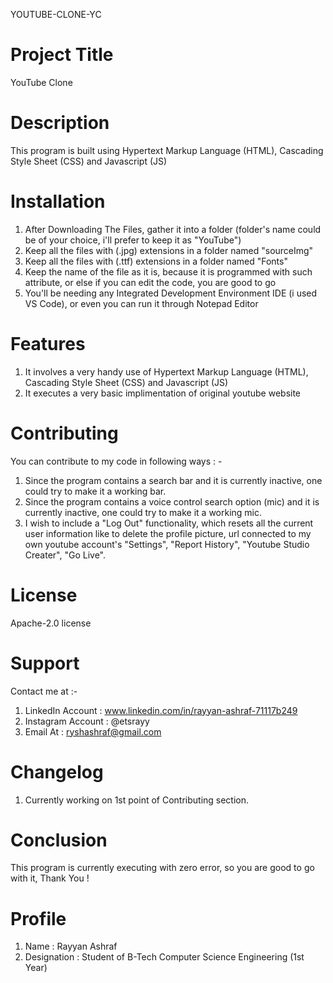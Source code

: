 YOUTUBE-CLONE-YC

# Project Title
YouTube Clone

# Description
This program is built using Hypertext Markup Language (HTML), Cascading Style Sheet (CSS) and Javascript (JS)

# Installation
1. After Downloading The Files, gather it into a folder (folder's name could be of your choice, i'll prefer to keep it as "YouTube")
2. Keep all the files with (.jpg) extensions in a folder named "sourceImg"
3. Keep all the files with (.ttf) extensions in a folder named "Fonts"
4. Keep the name of the file as it is, because it is programmed with such attribute, or else if you can edit the code, you are good to go
5. You'll be needing any Integrated Development Environment IDE (i used VS Code), or even you can run it through Notepad Editor

# Features
1. It involves a very handy use of Hypertext Markup Language (HTML), Cascading Style Sheet (CSS) and Javascript (JS)
2. It executes a very basic implimentation of original youtube website

# Contributing
You can contribute to my code in following ways : -

1. Since the program contains a search bar and it is currently inactive, one could try to make it a working bar.
2. Since the program contains a voice control search option (mic) and it is currently inactive, one could try to make it a working mic.
3. I wish to include a "Log Out" functionality, which resets all the current user information like to delete the profile picture, url connected to my own youtube account's "Settings", "Report History", "Youtube Studio Creater", "Go Live".

# License
Apache-2.0 license

# Support
Contact me at :-
1. LinkedIn Account : www.linkedin.com/in/rayyan-ashraf-71117b249
2. Instagram Account : @etsrayy
3. Email At : ryshashraf@gmail.com

# Changelog
1. Currently working on 1st point of Contributing section.

# Conclusion
This program is currently executing with zero error, so you are good to go with it, Thank You !

# Profile
1. Name : Rayyan Ashraf
2. Designation : Student of B-Tech Computer Science Engineering (1st Year)
